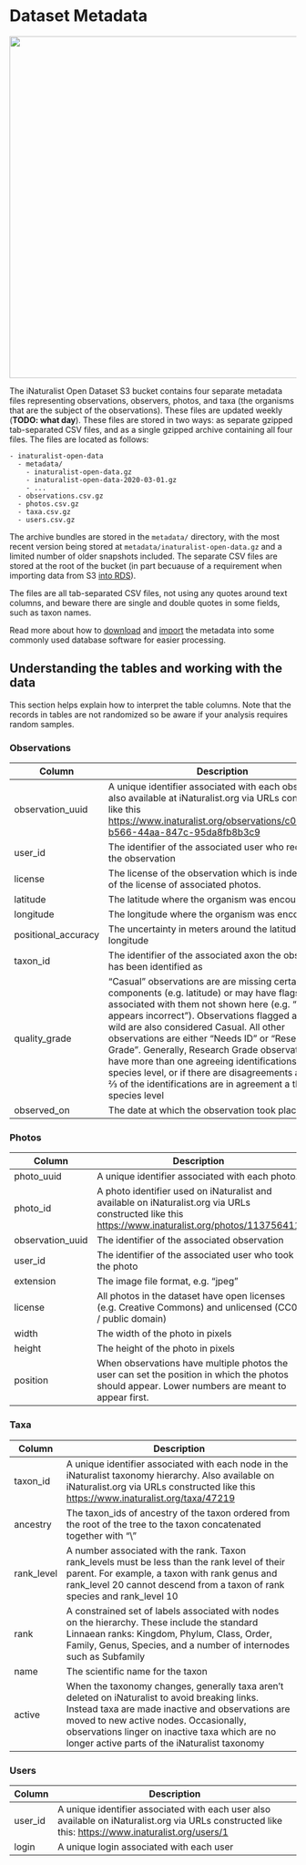 # Dataset Metadata

<p align="center">
  <img src="https://user-images.githubusercontent.com/48566/110021775-2981b780-7cf9-11eb-99bd-2b428c89ae1f.png" width="600px">
</p>

The iNaturalist Open Dataset S3 bucket contains four separate metadata files representing observations, observers, photos, and taxa (the organisms that are the subject of the observations). These files are updated weekly (**TODO: what day**). These files are stored in two ways: as separate gzipped tab-separated CSV files, and as a single gzipped archive containing all four files. The files are located as follows:

```
- inaturalist-open-data
  - metadata/
    - inaturalist-open-data.gz
    - inaturalist-open-data-2020-03-01.gz
    - ...
  - observations.csv.gz
  - photos.csv.gz
  - taxa.csv.gz
  - users.csv.gz
```

The archive bundles are stored in the `metadata/` directory, with the most recent version being stored at `metadata/inaturalist-open-data.gz` and a limited number of older snapshots included. The separate CSV files are stored at the root of the bucket (in part becuause of a requirement when importing data from S3 [into RDS](Import/RDS)).

The files are all tab-separated CSV files, not using any quotes around text columns, and beware there are single and double quotes in some fields, such as taxon names.

Read more about how to [download](Download) and [import](Import) the metadata into some commonly used database software for easier processing.

## Understanding the tables and working with the data
This section helps explain how to interpret the table columns. Note that the records in tables are not randomized so be aware if your analysis requires random samples.

### Observations
Column | Description
-------|------------
observation_uuid | A unique identifier associated with each observation also available at iNaturalist.org via URLs constructed like this https://www.inaturalist.org/observations/c075c500-b566-44aa-847c-95da8fb8b3c9 
user_id | The identifier of the associated user who recorded the observation
license | The license of the observation which is independent of the license of associated photos.
latitude | The latitude where the organism was encountered
longitude | The longitude where the organism was encountered
positional_accuracy | The uncertainty in meters around the latitude and longitude
taxon_id | The identifier of the associated axon the observation has been identified as
quality_grade | “Casual” observations are are missing certain data components (e.g. latitude) or may have flags associated with them not shown here (e.g. “location appears incorrect”). Observations flagged as not wild are also considered Casual. All other observations are either “Needs ID” or “Research Grade”. Generally, Research Grade observations have more than one agreeing identifications at the species level, or if there are disagreements at least ⅔ of the identifications are in agreement a the species level
observed_on | The date at which the observation took place

### Photos
Column | Description
-------|------------
photo_uuid | A unique identifier associated with each photo.
photo_id | A photo identifier used on iNaturalist and available on iNaturalist.org via URLs constructed like this https://www.inaturalist.org/photos/113756411 
observation_uuid | The identifier of the associated observation
user_id | The identifier of the associated user who took the photo
extension | The image file format, e.g. “jpeg”
license | All photos in the dataset have open licenses (e.g. Creative Commons) and unlicensed (CC0 / public domain)
width | The width of the photo in pixels
height | The height of the photo in pixels
position | When observations have multiple photos the user can set the position in which the photos should appear. Lower numbers are meant to appear first.

### Taxa
Column | Description
-------|------------
taxon_id | A unique identifier associated with each node in the iNaturalist taxonomy hierarchy. Also available on iNaturalist.org via URLs constructed like this https://www.inaturalist.org/taxa/47219 
ancestry | The taxon_ids of ancestry of the taxon ordered from the root of the tree to the taxon concatenated together with “\”
rank_level | A number associated with the rank. Taxon rank_levels must be less than the rank level of their parent. For example, a taxon with rank genus and rank_level 20 cannot descend from a taxon of rank species and rank_level 10
rank | A constrained set of labels associated with nodes on the hierarchy. These include the standard Linnaean ranks: Kingdom, Phylum, Class, Order, Family, Genus, Species, and a number of internodes such as Subfamily
name | The scientific name for the taxon
active | When the taxonomy changes, generally taxa aren’t deleted on iNaturalist to avoid breaking links. Instead taxa are made inactive and observations are moved to new active nodes. Occasionally, observations linger on inactive taxa which are no longer active parts of the iNaturalist taxonomy

### Users
Column | Description
-------|------------
user_id | A unique identifier associated with each user also available on iNaturalist.org via URLs constructed like this: https://www.inaturalist.org/users/1 
login | A unique login associated with each user